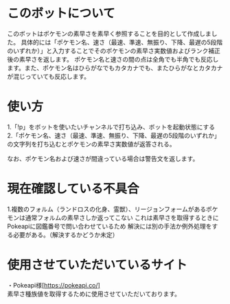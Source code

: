 # このボットについて 
このボットはポケモンの素早さを素早く参照することを目的として作成しました。
具体的には「ポケモン名、速さ（最速、準速、無振り、下降、最遅の5段階のいずれか）」と入力することでそのポケモンの素早さ実数値およびランク補正後の素早さを返します。
ポケモン名と速さの間の点は全角でも半角でも反応します。また、ポケモン名はひらがなでもカタカナでも、またひらがなとカタカナが混じっていても反応します。

# 使い方　
1.「!p」をボットを使いたいチャンネルで打ち込み、ボットを起動状態にする<br>
2.「ポケモン名、速さ（最速、準速、無振り、下降、最遅の5段階のいずれか」の文字列を打ち込むとポケモンの素早さ実数値が返答される。

なお、ポケモン名および速さが間違っている場合は警告文を返します。

# 現在確認している不具合
1.複数のフォルム（ランドロスの化身、霊獣）、リージョンフォームがあるポケモンは通常フォルムの素早さしか返ってこない
これは素早さを取得するときにPokeapiに図鑑番号で問い合わせているため
解決には別の手法か例外処理をする必要がある。（解決するかどうか未定）

# 使用させていただいているサイト
・Pokeapi様[https://pokeapi.co/]<br>
素早さ種族値を取得するために使用させていただいております。

